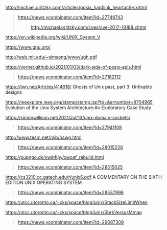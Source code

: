 http://michael.orlitzky.com/articles/posix_hardlink_heartache.xhtml
> https://news.ycombinator.com/item?id=27749743
> > http://michael.orlitzky.com/cves/cve-2017-18188.xhtml

https://en.wikipedia.org/wiki/UNIX_System_V

https://www.gnu.org/

http://web.mit.edu/~simsong/www/ugh.pdf

https://vorner.github.io/2021/01/03/dark-side-of-posix-apis.html
> https://news.ycombinator.com/item?id=27182112

https://lwn.net/Articles/414618/ Ghosts of Unix past, part 3: Unfixable designs

https://ieeexplore.ieee.org/stamp/stamp.jsp?tp=&arnumber=8704965 Evolution of the Unix System Architecture:An Exploratory Case Study

https://simonwillison.net/2021/Jul/13/unix-domain-sockets/
> https://news.ycombinator.com/item?id=27941108

http://www.team.net/mjb/hawg.html
> https://news.ycombinator.com/item?id=28015229

https://pupngo.dk/xwinflpy/xwoaf_rebuild.html
> https://news.ycombinator.com/item?id=28515025

https://cs3210.cc.gatech.edu/r/unix6.pdf A COMMENTARY ON THE SIXTH EDITION UNIX OPERATING SYSTEM
> https://news.ycombinator.com/item?id=28537996

https://utcc.utoronto.ca/~cks/space/blog/unix/StackSizeLimitWhen

https://utcc.utoronto.ca/~cks/space/blog/unix/SbrkVersusMmap
> https://news.ycombinator.com/item?id=29087309

